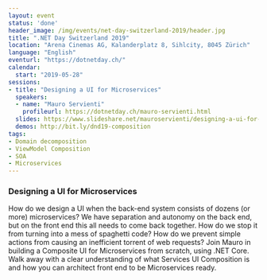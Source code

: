 ```yaml
---
layout: event
status: 'done'
header_image: /img/events/net-day-switzerland-2019/header.jpg
title: ".NET Day Switzerland 2019"
location: "Arena Cinemas AG, Kalanderplatz 8, Sihlcity, 8045 Zürich"
language: "English"
eventurl: "https://dotnetday.ch/"
calendar:
  start: "2019-05-28"
sessions:
- title: "Designing a UI for Microservices"
  speakers:
  - name: "Mauro Servienti"
    profileurl: https://dotnetday.ch/mauro-servienti.html
  slides: https://www.slideshare.net/mauroservienti/designing-a-ui-for-microservices-net-day-switzerland-2019
  demos: http://bit.ly/dnd19-composition
tags:
- Domain decomposition
- ViewModel Composition
- SOA
- Microservices
---
```


### Designing a UI for Microservices

How do we design a UI when the back-end system consists of dozens (or more) microservices? We have separation and autonomy on the back end, but on the front end this all needs to come back together. How do we stop it from turning into a mess of spaghetti code? How do we prevent simple actions from causing an inefficient torrent of web requests? Join Mauro in building a Composite UI for Microservices from scratch, using .NET Core. Walk away with a clear understanding of what Services UI Composition is and how you can architect front end to be Microservices ready.
